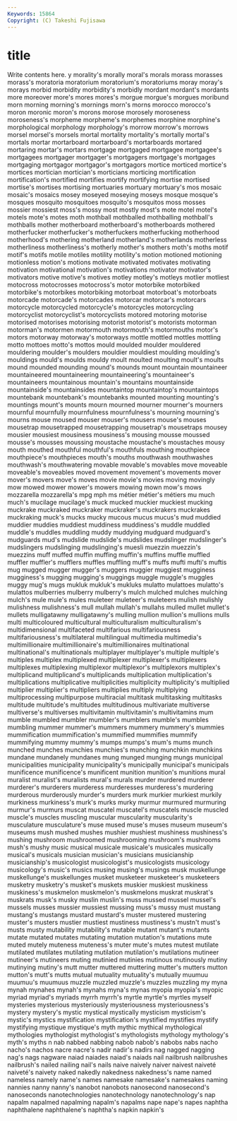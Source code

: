 ```yaml
---
Keywords: 15864 
Copyright: (C) Takeshi Fujisawa
---
```


# title

Write contents here.
y morality's morally moral's morals morass morasses morass's
moratoria moratorium moratorium's moratoriums moray moray's morays morbid morbidity morbidity's
morbidly mordant mordant's mordants more moreover more's mores mores's morgue
morgue's morgues moribund morn morning morning's mornings morn's morns morocco
morocco's moron moronic moron's morons morose morosely moroseness moroseness's morpheme
morpheme's morphemes morphine morphine's morphological morphology morphology's morrow morrow's morrows
morsel morsel's morsels mortal mortality mortality's mortally mortal's mortals mortar
mortarboard mortarboard's mortarboards mortared mortaring mortar's mortars mortgage mortgaged mortgagee
mortgagee's mortgagees mortgager mortgager's mortgagers mortgage's mortgages mortgaging mortgagor mortgagor's
mortgagors mortice morticed mortice's mortices mortician mortician's morticians morticing mortification
mortification's mortified mortifies mortify mortifying mortise mortised mortise's mortises mortising
mortuaries mortuary mortuary's mos mosaic mosaic's mosaics mosey moseyed moseying
moseys mosque mosque's mosques mosquito mosquitoes mosquito's mosquitos moss mosses
mossier mossiest moss's mossy most mostly most's mote motel motel's
motels mote's motes moth mothball mothballed mothballing mothball's mothballs mother
motherboard motherboard's motherboards mothered motherfucker motherfucker's motherfuckers motherfucking motherhood motherhood's
mothering motherland motherland's motherlands motherless motherliness motherliness's motherly mother's mothers
moth's moths motif motif's motifs motile motiles motility motility's motion
motioned motioning motionless motion's motions motivate motivated motivates motivating motivation
motivational motivation's motivations motivator motivator's motivators motive motive's motives motley
motley's motleys motlier motliest motocross motocrosses motocross's motor motorbike motorbiked
motorbike's motorbikes motorbiking motorboat motorboat's motorboats motorcade motorcade's motorcades motorcar
motorcar's motorcars motorcycle motorcycled motorcycle's motorcycles motorcycling motorcyclist motorcyclist's motorcyclists
motored motoring motorise motorised motorises motorising motorist motorist's motorists motorman
motorman's motormen motormouth motormouth's motormouths motor's motors motorway motorway's motorways
mottle mottled mottles mottling motto mottoes motto's mottos mould moulded
moulder mouldered mouldering moulder's moulders mouldier mouldiest moulding moulding's mouldings
mould's moulds mouldy moult moulted moulting moult's moults mound mounded
mounding mound's mounds mount mountain mountaineer mountaineered mountaineering mountaineering's mountaineer's
mountaineers mountainous mountain's mountains mountainside mountainside's mountainsides mountaintop mountaintop's mountaintops
mountebank mountebank's mountebanks mounted mounting mounting's mountings mount's mounts mourn
mourned mourner mourner's mourners mournful mournfully mournfulness mournfulness's mourning mourning's
mourns mouse moused mouser mouser's mousers mouse's mouses mousetrap mousetrapped
mousetrapping mousetrap's mousetraps mousey mousier mousiest mousiness mousiness's mousing mousse
moussed mousse's mousses moussing moustache moustache's moustaches mousy mouth mouthed
mouthful mouthful's mouthfuls mouthing mouthpiece mouthpiece's mouthpieces mouth's mouths mouthwash
mouthwashes mouthwash's mouthwatering movable movable's movables move moveable moveable's moveables
moved movement movement's movements mover mover's movers move's moves movie
movie's movies moving movingly mow mowed mower mower's mowers mowing
mown mow's mows mozzarella mozzarella's mpg mph ms métier métier's
métiers mu much much's mucilage mucilage's muck mucked muckier muckiest
mucking muckrake muckraked muckraker muckraker's muckrakers muckrakes muckraking muck's mucks
mucky mucous mucus mucus's mud muddied muddier muddies muddiest muddiness
muddiness's muddle muddled muddle's muddles muddling muddy muddying mudguard mudguard's
mudguards mud's mudslide mudslide's mudslides mudslinger mudslinger's mudslingers mudslinging mudslinging's
muesli muezzin muezzin's muezzins muff muffed muffin muffing muffin's muffins
muffle muffled muffler muffler's mufflers muffles muffling muff's muffs mufti
mufti's muftis mug mugged mugger mugger's muggers muggier muggiest mugginess
mugginess's mugging mugging's muggings muggle muggle's muggles muggy mug's mugs
mukluk mukluk's mukluks mulatto mulattoes mulatto's mulattos mulberries mulberry mulberry's
mulch mulched mulches mulching mulch's mule mule's mules muleteer muleteer's
muleteers mulish mulishly mulishness mulishness's mull mullah mullah's mullahs mulled
mullet mullet's mullets mulligatawny mulligatawny's mulling mullion mullion's mullions mulls
multi multicoloured multicultural multiculturalism multiculturalism's multidimensional multifaceted multifarious multifariousness multifariousness's
multilateral multilingual multimedia multimedia's multimillionaire multimillionaire's multimillionaires multinational multinational's multinationals
multiplayer multiplayer's multiple multiple's multiples multiplex multiplexed multiplexer multiplexer's multiplexers
multiplexes multiplexing multiplexor multiplexor's multiplexors multiplex's multiplicand multiplicand's multiplicands multiplication
multiplication's multiplications multiplicative multiplicities multiplicity multiplicity's multiplied multiplier multiplier's multipliers
multiplies multiply multiplying multiprocessing multipurpose multiracial multitask multitasking multitasks multitude
multitude's multitudes multitudinous multivariate multiverse multiverse's multiverses multivitamin multivitamin's multivitamins
mum mumble mumbled mumbler mumbler's mumblers mumble's mumbles mumbling mummer
mummer's mummers mummery mummery's mummies mummification mummification's mummified mummifies mummify
mummifying mummy mummy's mumps mumps's mum's mums munch munched munches
munchies munchies's munching munchkin munchkins mundane mundanely mundanes mung munged
munging mungs municipal municipalities municipality municipality's municipally municipal's municipals munificence
munificence's munificent munition munition's munitions mural muralist muralist's muralists mural's
murals murder murdered murderer murderer's murderers murderess murderesses murderess's murdering
murderous murderously murder's murders murk murkier murkiest murkily murkiness murkiness's
murk's murks murky murmur murmured murmuring murmur's murmurs muscat muscatel
muscatel's muscatels muscle muscled muscle's muscles muscling muscular muscularity muscularity's
musculature musculature's muse mused muse's muses museum museum's museums mush
mushed mushes mushier mushiest mushiness mushiness's mushing mushroom mushroomed mushrooming
mushroom's mushrooms mush's mushy music musical musicale musicale's musicales musically
musical's musicals musician musician's musicians musicianship musicianship's musicologist musicologist's musicologists
musicology musicology's music's musics musing musing's musings musk muskellunge muskellunge's
muskellunges musket musketeer musketeer's musketeers musketry musketry's musket's muskets muskier
muskiest muskiness muskiness's muskmelon muskmelon's muskmelons muskrat muskrat's muskrats musk's
musky muslin muslin's muss mussed mussel mussel's mussels musses mussier
mussiest mussing muss's mussy must mustang mustang's mustangs mustard mustard's
muster mustered mustering muster's musters mustier mustiest mustiness mustiness's mustn't
must's musts musty mutability mutability's mutable mutant mutant's mutants mutate
mutated mutates mutating mutation mutation's mutations mute muted mutely muteness
muteness's muter mute's mutes mutest mutilate mutilated mutilates mutilating mutilation
mutilation's mutilations mutineer mutineer's mutineers muting mutinied mutinies mutinous mutinously
mutiny mutinying mutiny's mutt mutter muttered muttering mutter's mutters mutton
mutton's mutt's mutts mutual mutuality mutuality's mutually muumuu muumuu's muumuus
muzzle muzzled muzzle's muzzles muzzling my myna mynah mynahes mynah's
mynahs myna's mynas myopia myopia's myopic myriad myriad's myriads myrrh
myrrh's myrtle myrtle's myrtles myself mysteries mysterious mysteriously mysteriousness mysteriousness's
mystery mystery's mystic mystical mystically mysticism mysticism's mystic's mystics mystification
mystification's mystified mystifies mystify mystifying mystique mystique's myth mythic mythical
mythological mythologies mythologist mythologist's mythologists mythology mythology's myth's myths n
nab nabbed nabbing nabob nabob's nabobs nabs nacho nacho's nachos
nacre nacre's nadir nadir's nadirs nag nagged nagging nag's nags
nagware naiad naiades naiad's naiads nail nailbrush nailbrushes nailbrush's nailed
nailing nail's nails naive naively naiver naivest naiveté naiveté's naivety
naked nakedly nakedness nakedness's name named nameless namely name's names
namesake namesake's namesakes naming nannies nanny nanny's nanobot nanobots nanosecond
nanosecond's nanoseconds nanotechnologies nanotechnology nanotechnology's nap napalm napalmed napalming napalm's
napalms nape nape's napes naphtha naphthalene naphthalene's naphtha's napkin napkin's
